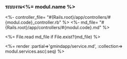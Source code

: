 
### ระบบงาน<%= modul.name %>

<%- controller_file= "#{Rails.root}/app/controllers/#{modul.code}_controller.rb" %>
<%- md_file= "#{Rails.root}/app/controllers/#{modul.code}.md" %>

<%= File.read md_file if File.exist?(md_file) %>

<%= render :partial=>'gmindapp/service.md', :collection=> modul.services.asc(:seq) %>
